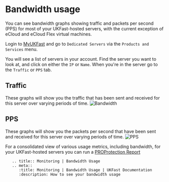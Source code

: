 # Bandwidth usage

You can see bandwidth graphs showing traffic and packets per second (PPS) for most of your UKFast-hosted servers, with the current exception of eCloud and eCloud Flex virtual machines.

Login to [MyUKFast](https://www.ukfast.co.uk/myukfast.html) and go to `Dedicated Servers` via the `Products and Services` menu.

You will see a list of servers in your account.  Find the server you want to look at, and click on either the `IP` or `Name`.  When you're in the server go to the `Traffic` or `PPS` tab.

## Traffic
These graphs will show you the traffic that has been sent and received for this server over varying periods of time.
![Bandwidth](files/bandwidth.png)

## PPS
These graphs will show you the packets per second that have been sent and received for this server over varying periods of time.
![PPS](files/pps.png)

For a consolidated view of various usage metrics, including bandwidth, for your UKFast-hosted servers you can run a [PROProtection Report](/monitoring/proprotection)

```eval_rst
   .. title:: Monitoring | Bandwidth Usage
   .. meta::
      :title: Monitoring | Bandwidth Usage | UKFast Documentation
      :description: How to see your bandwidth usage 
```
